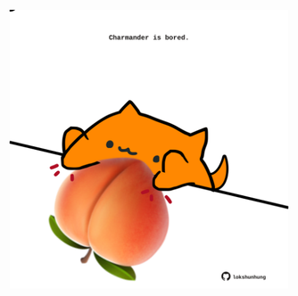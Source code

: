 <!-- built at 24/12/2024, 10:00:40 UTC -->
<p align="center">
  <img width="500" height="500" src="./ReadmeImage.svg">
</p>
